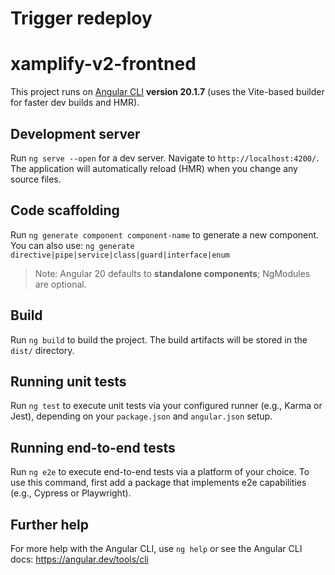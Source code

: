 # Trigger redeploy
# xamplify-v2-frontned

This project runs on [Angular CLI](https://github.com/angular/angular-cli) **version 20.1.7** (uses the Vite-based builder for faster dev builds and HMR).

## Development server

Run `ng serve --open` for a dev server. Navigate to `http://localhost:4200/`. The application will automatically reload (HMR) when you change any source files.

## Code scaffolding

Run `ng generate component component-name` to generate a new component. You can also use:
`ng generate directive|pipe|service|class|guard|interface|enum`

> Note: Angular 20 defaults to **standalone components**; NgModules are optional.

## Build

Run `ng build` to build the project. The build artifacts will be stored in the `dist/` directory.

## Running unit tests

Run `ng test` to execute unit tests via your configured runner (e.g., Karma or Jest), depending on your `package.json` and `angular.json` setup.

## Running end-to-end tests

Run `ng e2e` to execute end-to-end tests via a platform of your choice. To use this command, first add a package that implements e2e capabilities (e.g., Cypress or Playwright).

## Further help

For more help with the Angular CLI, use `ng help` or see the Angular CLI docs:
https://angular.dev/tools/cli


